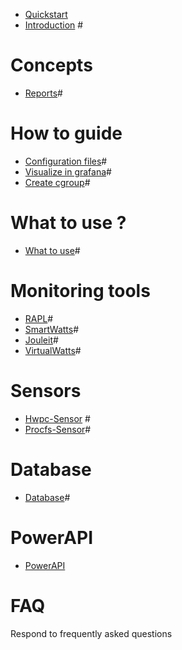 - [Quickstart](./quickstart.md)
- [Introduction](./introduction.md) #

# Concepts

- [Reports](./reports.md)#

# How to guide

- [Configuration files](./configuration.md)#
- [Visualize in grafana](./grafana.md)#
- [Create cgroup](./cgroup.md)#

# What to use ?

- [What to use](./what_to_use.md)#

# Monitoring tools

- [RAPL](./rapl.md)#
- [SmartWatts](./smartwatts.md)#
- [Jouleit](./jouleit.md)#
- [VirtualWatts](./virtualwatts.md)#

# Sensors

- [Hwpc-Sensor](./hwpc-sensor.md) #
- [Procfs-Sensor](./procfs-sensor.md)#

# Database

- [Database](./database.md)#

# PowerAPI

- [PowerAPI](./powerapi.md)

# FAQ

Respond to frequently asked questions
